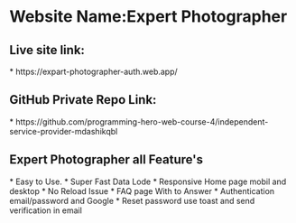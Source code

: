 <h1>Website Name:Expert Photographer</h1>

<h2>Live site link:</h2> *  https://expart-photographer-auth.web.app/


<h2>GitHub Private Repo Link:</h2> *  https://github.com/programming-hero-web-course-4/independent-service-provider-mdashikqbl

<h2>Expert Photographer all Feature's</h2>
*  Easy to Use. 
*  Super Fast Data Lode
*  Responsive Home page mobil and desktop
*  No Reload Issue
*  FAQ page With to Answer
*  Authentication email/password and Google
*  Reset password use toast and send verification in email

